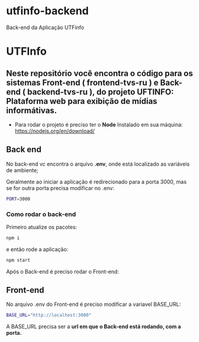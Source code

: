 # utfinfo-backend
Back-end da Aplicação UTFinfo
# UTFInfo
## Neste repositório você encontra o código para os sistemas Front-end ( frontend-tvs-ru ) e Back-end ( backend-tvs-ru ), do projeto <b>UFTINFO: Plataforma web para exibição de mídias informátivas.</b>

* Para rodar o projeto é preciso ter o <b>Node</b> Instalado em sua máquina: https://nodejs.org/en/download/


## Back end

No back-end vc encontra o arquivo <b>.env</b>, onde está localizado as variáveis de ambiente;

Geralmente ao iniciar a aplicação é redirecionado para a porta 3000, mas se for outra porta precisa modificar no .env:

```bash
PORT=3000
```


### Como rodar o back-end

Primeiro atualize os pacotes:

```bash
npm i
```
e então rode a aplicação:
```bash
npm start
```
Após o Back-end é preciso rodar o Front-end:

## Front-end

No arquivo .env do Front-end é preciso modificar a variavel BASE_URL:

```bash
BASE_URL="http://localhost:3000"
```
A BASE_URL precisa ser a <b>url em que o Back-end está rodando, com a porta.</b>

